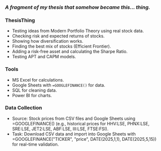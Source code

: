 
###  _A fragment of my thesis that somehow became this... thing._


### ThesisThing  
- Testing ideas from Modern Portfolio Theory using real stock data.
- Checking risk and expected returns of stocks.
- Showing how diversification works.
- Finding the best mix of stocks (Efficient Frontier).
- Adding a risk-free asset and calculating the Sharpe Ratio.
- Testing APT and CAPM models.

### Tools
- MS Excel for calculations.
- Google Sheets with `=GOOGLEFINANCE()` for data.
- SQL for cleaning data.
- Power BI for charts.

### Data Collection
- Source: Stock prices from CSV files and Google Sheets using =GOOGLEFINANCE() (e.g., historical prices for HHV:LSE, PHNX:LSE, SRE:LSE, JET2:LSE, ABF:LSE, III:LSE, FTSE:FSI).
- Task: Download CSV data and import into Google Sheets with =GOOGLEFINANCE("TICKER", "price", DATE(2025,1,1), DATE(2025,5,15)) for real-time validation.

